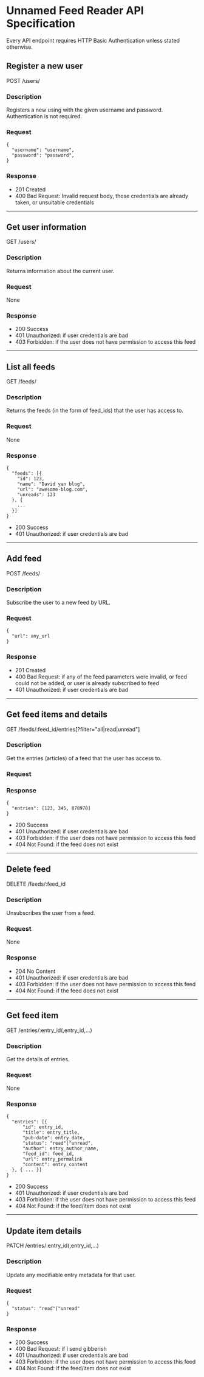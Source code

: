 # Unnamed Feed Reader API Specification

Every API endpoint requires HTTP Basic Authentication unless stated otherwise.

## Register a new user
POST /users/

### Description
Registers a new using with the given username and password. Authentication is
not required.

### Request
    {
      "username": "username",
      "password": "password",
    }

### Response

  - 201 Created
  - 400 Bad Request: Invalid request body, those credentials are already taken,
    or unsuitable credentials

---

## Get user information
GET /users/

### Description
Returns information about the current user.

### Request
None

### Response

  - 200 Success
  - 401 Unauthorized: if user credentials are bad
  - 403 Forbidden: if the user does not have permission to access this feed

---

## List all feeds
GET /feeds/

### Description
Returns the feeds (in the form of feed_ids) that the user has access to.

### Request
None

### Response
    {
      "feeds": [{
        "id": 123,
        "name": "David yan blog",
        "url": "awesome-blog.com",
        "unreads": 123
      }, {
        ...
      }]
    }

  - 200 Success
  - 401 Unauthorized: if user credentials are bad

---

## Add feed
POST /feeds/

### Description
Subscribe the user to a new feed by URL.

### Request
    {
      "url": any_url
    }

### Response

  - 201 Created
  - 400 Bad Request: if any of the feed parameters were invalid, or feed could not be added, or user is already subscribed to feed
  - 401 Unauthorized: if user credentials are bad

---

## Get feed items and details
GET /feeds/:feed\_id/entries[?filter="all|read|unread"]

### Description
Get the entries (articles) of a feed that the user has access to.

### Request

### Response
    {
      "entries": [123, 345, 878978]
    }

  - 200 Success
  - 401 Unauthorized: if user credentials are bad
  - 403 Forbidden: if the user does not have permission to access this feed
  - 404 Not Found: if the feed does not exist

---

## Delete feed
DELETE /feeds/:feed\_id

### Description
Unsubscribes the user from a feed.

### Request
None

### Response

  - 204 No Content
  - 401 Unauthorized: if user credentials are bad
  - 403 Forbidden: if the user does not have permission to access this feed
  - 404 Not Found: if the feed does not exist

---

## Get feed item
GET /entries/:entry\_id(,entry\_id,...)

### Description
Get the details of entries.

### Request
None

### Response
    {
      "entries": [{
          "id": entry_id,
          "title": entry_title,
          "pub-date": entry_date,
          "status": "read"|"unread",
          "author": entry_author_name,
          "feed_id": feed_id,
          "url": entry_permalink
          "content": entry_content
      }, { ... }]
    }

  - 200 Success
  - 401 Unauthorized: if user credentials are bad
  - 403 Forbidden: if the user does not have permission to access this feed
  - 404 Not Found: if the feed/item does not exist

---

## Update item details
PATCH /entries/:entry\_id(,entry\_id,...)

### Description
Update any modifiable entry metadata for that user.

### Request
    {
      "status": "read"|"unread"
    }

### Response

  - 200 Success
  - 400 Bad Request: if I send gibberish
  - 401 Unauthorized: if user credentials are bad
  - 403 Forbidden: if the user does not have permission to access this feed
  - 404 Not Found: if the feed/item does not exist
